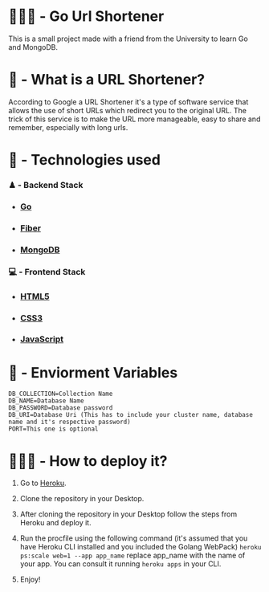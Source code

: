 # 👨🏻‍💻 - Go Url Shortener

This is a small project made with a friend from the University to learn Go and MongoDB.

# 🤔 - What is a URL Shortener?

According to Google a URL Shortener it's a type of software service that allows the use of short URLs which redirect you to the original URL. The trick of this service is to make the URL more manageable, easy to share and remember, especially with long urls.

# 📡 - Technologies used

### ♟ - Backend Stack
- ### [Go](https://golang.org/project)
- ### [Fiber](https://docs.gofiber.io/)
- ### [MongoDB](https://www.mongodb.com/)

### 💻 - Frontend Stack
- ### [HTML5](https://developer.mozilla.org/docs/Glossary/HTML5)
- ### [CSS3](https://developer.mozilla.org/docs/Web/CSS)
- ### [JavaScript](https://developer.mozilla.org/docs/Web/JavaScript)

# 🧭 - Enviorment Variables

```
DB_COLLECTION=Collection Name
DB_NAME=Database Name
DB_PASSWORD=Database password
DB_URI=Database Uri (This has to include your cluster name, database name and it's respective password)
PORT=This one is optional
```
# 👨🏻‍🔧 - How to deploy it?

1. Go to [Heroku](https://dashboard.heroku.com/login).

2. Clone the repository in your Desktop.

3. After cloning the repository in your Desktop follow the steps from Heroku and deploy it.

4. Run the procfile using the following command (it's assumed that you have Heroku CLI installed and you included the Golang WebPack) `heroku ps:scale web=1 --app app_name` replace app_name with the name of your app. You can consult it running `heroku apps` in your CLI.

5. Enjoy!
